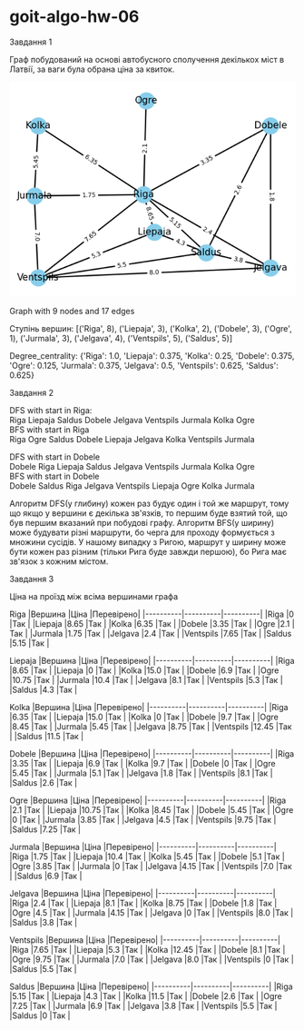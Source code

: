 # goit-algo-hw-06
Завдання 1

Граф побудований на основі автобусного сполучення декількох міст в Латвії, за ваги була обрана ціна за квиток.

<img src="Figure_1.png" alt="Alt text" title="Optional title">

Graph with 9 nodes and 17 edges

Cтупінь вершин: [('Riga', 8), ('Liepaja', 3), ('Kolka', 2), ('Dobele', 3), ('Ogre', 1), ('Jurmala', 3), ('Jelgava', 4), ('Ventspils', 5), ('Saldus', 5)]

Degree_centrality: {'Riga': 1.0, 'Liepaja': 0.375, 'Kolka': 0.25, 'Dobele': 0.375, 'Ogre': 0.125, 'Jurmala': 0.375, 'Jelgava': 0.5, 'Ventspils': 0.625, 'Saldus': 0.625}

Завдання 2

DFS with start in Riga: </br>
Riga Liepaja Saldus Dobele Jelgava Ventspils Jurmala Kolka Ogre</br>
BFS with start in Riga</br>
Riga Ogre Saldus Dobele Liepaja Jelgava Kolka Ventspils Jurmala</br>

DFS with start in Dobele</br>
Dobele Riga Liepaja Saldus Jelgava Ventspils Jurmala Kolka Ogre</br>
BFS with start in Dobele</br>
Dobele Saldus Riga Jelgava Ventspils Liepaja Ogre Kolka Jurmala</br>

Алгоритм DFS(у глибину) кожен раз будує один і той же маршрут, тому що якщо у вершини є декілька зв'язків, то першим буде взятий той, що був першим вказаний при побудові графу. Алгоритм BFS(у ширину) може будувати різні маршрути, бо черга для проходу формується з множини сусідів. У нашому випадку з Ригою, маршрут у ширину може бути кожен раз різним (тільки Рига буде завжди першою), бо Рига має зв'язок з кожним містом.

Завдання 3

Ціна на проїзд між всіма вершинами графа

Riga
|Вершина   |Ціна      |Перевірено|
|----------|----------|----------|
|Riga      |0         |Так       |
|Liepaja   |8.65      |Так       |
|Kolka     |6.35      |Так       |
|Dobele    |3.35      |Так       |
|Ogre      |2.1       |Так       |
|Jurmala   |1.75      |Так       |
|Jelgava   |2.4       |Так       |
|Ventspils |7.65      |Так       |
|Saldus    |5.15      |Так       |

Liepaja
|Вершина   |Ціна      |Перевірено|
|----------|----------|----------|
|Riga      |8.65      |Так       |
|Liepaja   |0         |Так       |
|Kolka     |15.0      |Так       |
|Dobele    |6.9       |Так       |
|Ogre      |10.75     |Так       |
|Jurmala   |10.4      |Так       |
|Jelgava   |8.1       |Так       |
|Ventspils |5.3       |Так       |
|Saldus    |4.3       |Так       |

Kolka
|Вершина   |Ціна      |Перевірено|
|----------|----------|----------|
|Riga      |6.35      |Так       |
|Liepaja   |15.0      |Так       |
|Kolka     |0         |Так       |
|Dobele    |9.7       |Так       |
|Ogre      |8.45      |Так       |
|Jurmala   |5.45      |Так       |
|Jelgava   |8.75      |Так       |
|Ventspils |12.45     |Так       |
|Saldus    |11.5      |Так       |

Dobele
|Вершина   |Ціна      |Перевірено|
|----------|----------|----------|
|Riga      |3.35      |Так       |
|Liepaja   |6.9       |Так       |
|Kolka     |9.7       |Так       |
|Dobele    |0         |Так       |
|Ogre      |5.45      |Так       |
|Jurmala   |5.1       |Так       |
|Jelgava   |1.8       |Так       |
|Ventspils |8.1       |Так       |
|Saldus    |2.6       |Так       |

Ogre
|Вершина   |Ціна      |Перевірено|
|----------|----------|----------|
|Riga      |2.1       |Так       |
|Liepaja   |10.75     |Так       |
|Kolka     |8.45      |Так       |
|Dobele    |5.45      |Так       |
|Ogre      |0         |Так       |
|Jurmala   |3.85      |Так       |
|Jelgava   |4.5       |Так       |
|Ventspils |9.75      |Так       |
|Saldus    |7.25      |Так       |

Jurmala
|Вершина   |Ціна      |Перевірено|
|----------|----------|----------|
|Riga      |1.75      |Так       |
|Liepaja   |10.4      |Так       |
|Kolka     |5.45      |Так       |
|Dobele    |5.1       |Так       |
|Ogre      |3.85      |Так       |
|Jurmala   |0         |Так       |
|Jelgava   |4.15      |Так       |
|Ventspils |7.0       |Так       |
|Saldus    |6.9       |Так       |

Jelgava
|Вершина   |Ціна      |Перевірено|
|----------|----------|----------|
|Riga      |2.4       |Так       |
|Liepaja   |8.1       |Так       |
|Kolka     |8.75      |Так       |
|Dobele    |1.8       |Так       |
|Ogre      |4.5       |Так       |
|Jurmala   |4.15      |Так       |
|Jelgava   |0         |Так       |
|Ventspils |8.0       |Так       |
|Saldus    |3.8       |Так       |

Ventspils
|Вершина   |Ціна      |Перевірено|
|----------|----------|----------|
|Riga      |7.65      |Так       |
|Liepaja   |5.3       |Так       |
|Kolka     |12.45     |Так       |
|Dobele    |8.1       |Так       |
|Ogre      |9.75      |Так       |
|Jurmala   |7.0       |Так       |
|Jelgava   |8.0       |Так       |
|Ventspils |0         |Так       |
|Saldus    |5.5       |Так       |

Saldus
|Вершина   |Ціна      |Перевірено|
|----------|----------|----------|
|Riga      |5.15      |Так       |
|Liepaja   |4.3       |Так       |
|Kolka     |11.5      |Так       |
|Dobele    |2.6       |Так       |
|Ogre      |7.25      |Так       |
|Jurmala   |6.9       |Так       |
|Jelgava   |3.8       |Так       |
|Ventspils |5.5       |Так       |
|Saldus    |0         |Так       |
